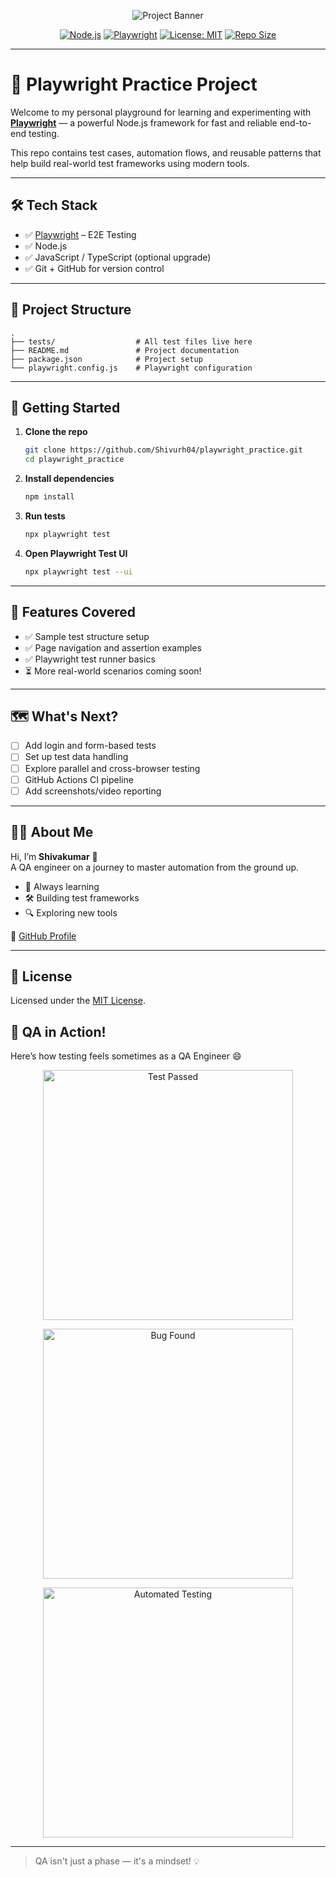 <p align="center">
  <img src="https://placehold.co/800x200?text=Playwright+Practice+Project+by+Shivakumar" alt="Project Banner" />
</p>

<p align="center">
  <a href="https://nodejs.org/"><img alt="Node.js" src="https://img.shields.io/badge/Node.js-16.x-brightgreen?logo=node.js"></a>
  <a href="https://playwright.dev/"><img alt="Playwright" src="https://img.shields.io/badge/Playwright-Test_Framework-orange?logo=playwright"></a>
  <a href="https://github.com/Shivurh04/playwright_practice/blob/main/LICENSE"><img alt="License: MIT" src="https://img.shields.io/badge/license-MIT-blue.svg" /></a>
  <a href="https://github.com/Shivurh04/playwright_practice"><img alt="Repo Size" src="https://img.shields.io/github/repo-size/Shivurh04/playwright_practice?style=flat-square"></a>
</p>

---

# 🎯 Playwright Practice Project

Welcome to my personal playground for learning and experimenting with **[Playwright](https://playwright.dev/)** — a powerful Node.js framework for fast and reliable end-to-end testing.

This repo contains test cases, automation flows, and reusable patterns that help build real-world test frameworks using modern tools.

---

## 🛠️ Tech Stack

- ✅ [Playwright](https://playwright.dev/) – E2E Testing
- ✅ Node.js
- ✅ JavaScript / TypeScript (optional upgrade)
- ✅ Git + GitHub for version control

---

## 📁 Project Structure

```
.
├── tests/                  # All test files live here
├── README.md               # Project documentation
├── package.json            # Project setup
└── playwright.config.js    # Playwright configuration
```

---

## 🚀 Getting Started

1. **Clone the repo**
   ```bash
   git clone https://github.com/Shivurh04/playwright_practice.git
   cd playwright_practice
   ```

2. **Install dependencies**
   ```bash
   npm install
   ```

3. **Run tests**
   ```bash
   npx playwright test
   ```

4. **Open Playwright Test UI**
   ```bash
   npx playwright test --ui
   ```

---

## 🧪 Features Covered

- ✅ Sample test structure setup
- ✅ Page navigation and assertion examples
- ✅ Playwright test runner basics
- ⏳ More real-world scenarios coming soon!

---

## 🗺️ What's Next?

- [ ] Add login and form-based tests
- [ ] Set up test data handling
- [ ] Explore parallel and cross-browser testing
- [ ] GitHub Actions CI pipeline
- [ ] Add screenshots/video reporting

---

## 🙋‍♂️ About Me

Hi, I’m **Shivakumar** 👋  
A QA engineer on a journey to master automation from the ground up.

- 🧠 Always learning  
- 🛠️ Building test frameworks  
- 🔍 Exploring new tools  

🔗 [GitHub Profile](https://github.com/Shivurh04)

---

## 📄 License

Licensed under the [MIT License](LICENSE).


## 🧪 QA in Action!

Here’s how testing feels sometimes as a QA Engineer 😄

<p align="center">
  <img src="https://media.giphy.com/media/xT9DPpf0zTqRASyzTi/giphy.gif" alt="Test Passed" width="400"/>
</p>

<p align="center">
  <img src="https://media.giphy.com/media/jUwpNzg9IcyrK/giphy.gif" alt="Bug Found" width="400"/>
</p>

<p align="center">
  <img src="https://media.giphy.com/media/3ohhwncwHFfJ1YpA3O/giphy.gif" alt="Automated Testing" width="400"/>
</p>

---

> QA isn't just a phase — it's a mindset! 💡
